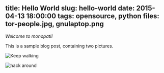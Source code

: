title: Hello World
slug: hello-world
date: 2015-04-13 18:00:00
tags: opensource, python
files: tor-people.jpg, gnulaptop.png
---

_Welcome to monopati!_

This is a sample blog post, containing two pictures.

![Keep walking](tor-people.jpg)

![hack around](gnulaptop.png)
